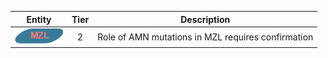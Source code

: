 |Entity|Tier|Description              |
|:----:|:----:|------------------------------|
|![MZL](images/icons/MZL_tier2.png) | 2 | Role of AMN mutations in MZL requires confirmation|
